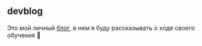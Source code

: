 ## devblog 

Это мой личный [блог](https://sayobye.me), в нем я буду рассказывать о ходе своего обучения :cake:
